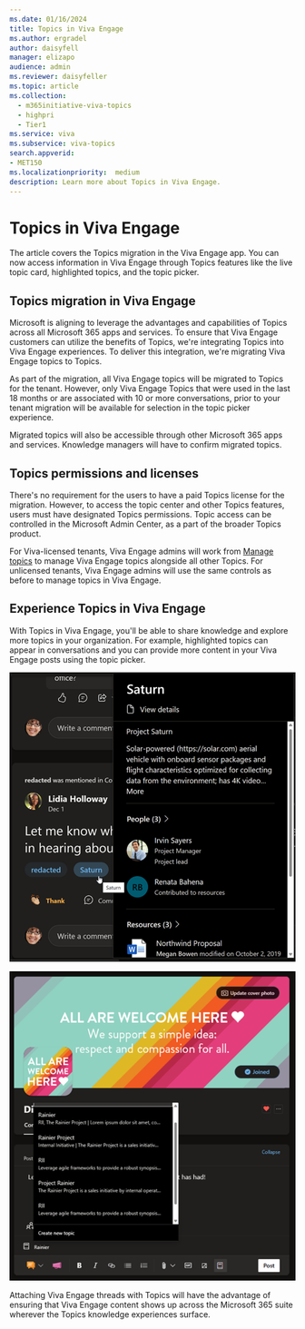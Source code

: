 ```yaml
---
ms.date: 01/16/2024
title: Topics in Viva Engage
ms.author: ergradel
author: daisyfell
manager: elizapo
audience: admin
ms.reviewer: daisyfeller
ms.topic: article
ms.collection:
  - m365initiative-viva-topics
  - highpri
  - Tier1
ms.service: viva 
ms.subservice: viva-topics 
search.appverid:
- MET150   
ms.localizationpriority:  medium
description: Learn more about Topics in Viva Engage.
---
```


# Topics in Viva Engage

The article covers the Topics migration in the Viva Engage app. You can now access information in Viva Engage through Topics features like the live topic card, highlighted topics, and the topic picker. 

## Topics migration in Viva Engage

Microsoft is aligning to leverage the advantages and capabilities of Topics across all Microsoft 365 apps and services. To ensure that Viva Engage customers can utilize the benefits of Topics, we're integrating Topics into Viva Engage experiences. To deliver this integration, we're migrating Viva Engage topics to Topics. 

As part of the migration, all Viva Engage topics will be migrated to Topics for the tenant. However, only Viva Engage Topics that were used in the last 18 months or are associated with 10 or more conversations, prior to your tenant migration will be available for selection in the topic picker experience.  

Migrated topics will also be accessible through other Microsoft 365 apps and services. Knowledge managers will have to confirm migrated topics.

## Topics permissions and licenses

There's no requirement for the users to have a paid Topics license for the migration. However, to access the topic center and other Topics features, users must have designated Topics permissions. Topic access can be controlled in the Microsoft Admin Center, as a part of the broader Topics product. 

For Viva-licensed tenants, Viva Engage admins will work from [Manage topics](manage-topics.md) to manage Viva Engage topics alongside all other Topics. For unlicensed tenants, Viva Engage admins will use the same controls as before to manage topics in Viva Engage. 

## Experience Topics in Viva Engage

With Topics in Viva Engage, you'll be able to share knowledge and explore more topics in your organization. For example, highlighted topics can appear in conversations and you can provide more content in your Viva Engage posts using the topic picker.

![Screenshot showing topic card when hovering on topic in published Viva Engage post.](../media/knowledge-management/viva-engage-topic-post.png)

![Screenshot showing topic picker when drafting a Viva Engage post.](../media/knowledge-management/viva-engage-topic-picker.png)

Attaching Viva Engage threads with Topics will have the advantage of ensuring that Viva Engage content shows up across the Microsoft 365 suite wherever the Topics knowledge experiences surface. 
